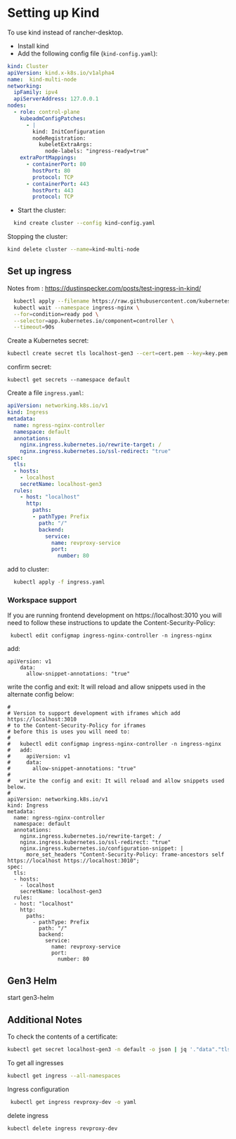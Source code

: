 # Setting up Kind
To use kind instead of rancher-desktop.

- Install kind
- Add the following config file (```kind-config.yaml```):
```yaml
kind: Cluster
apiVersion: kind.x-k8s.io/v1alpha4
name:  kind-multi-node
networking:
  ipFamily: ipv4
  apiServerAddress: 127.0.0.1
nodes:
  - role: control-plane
    kubeadmConfigPatches:
      - |
        kind: InitConfiguration
        nodeRegistration:
          kubeletExtraArgs:
            node-labels: "ingress-ready=true"
    extraPortMappings:
      - containerPort: 80
        hostPort: 80
        protocol: TCP
      - containerPort: 443
        hostPort: 443
        protocol: TCP
```
- Start the cluster:
```bash
  kind create cluster --config kind-config.yaml
```
  Stopping the cluster:
  ```bash
  kind delete cluster --name=kind-multi-node
  ```

## Set up ingress
  Notes from : https://dustinspecker.com/posts/test-ingress-in-kind/
```bash
  kubectl apply --filename https://raw.githubusercontent.com/kubernetes/ingress-nginx/master/deploy/static/provider/kind/deploy.yaml
  kubectl wait --namespace ingress-nginx \
  --for=condition=ready pod \
  --selector=app.kubernetes.io/component=controller \
  --timeout=90s
```
Create a Kubernetes secret:
```bash
kubectl create secret tls localhost-gen3 --cert=cert.pem --key=key.pem --namespace default
```

confirm secret:
```
kubectl get secrets --namespace default
```
Create a file ```ingress.yaml```:
```yaml
apiVersion: networking.k8s.io/v1
kind: Ingress
metadata:
  name: ngress-nginx-controller
  namespace: default
  annotations:
    nginx.ingress.kubernetes.io/rewrite-target: /
    nginx.ingress.kubernetes.io/ssl-redirect: "true"
spec:
  tls:
  - hosts:
    - localhost
    secretName: localhost-gen3
  rules:
    - host: "localhost"
      http:
        paths:
        - pathType: Prefix
          path: "/"
          backend:
            service:
              name: revproxy-service
              port:
                number: 80
```
add to cluster:
```bash
  kubectl apply -f ingress.yaml
```

### Workspace support

If you are running frontend development on https://localhost:3010 you will need to follow
these instructions to update the Content-Security-Policy:
```
 kubectl edit configmap ingress-nginx-controller -n ingress-nginx
```
add:
```
apiVersion: v1
    data:
      allow-snippet-annotations: "true"
```

write the config and exit: It will reload and allow snippets used in the alternate config below:

```
#
# Version to support development with iframes which add https://localhost:3010
# to the Content-Security-Policy for iframes
# before this is uses you will need to:
#
#   kubectl edit configmap ingress-nginx-controller -n ingress-nginx
#   add:
#     apiVersion: v1
#     data:
#       allow-snippet-annotations: "true"
#
#   write the config and exit: It will reload and allow snippets used below.
#
apiVersion: networking.k8s.io/v1
kind: Ingress
metadata:
  name: ngress-nginx-controller
  namespace: default
  annotations:
    nginx.ingress.kubernetes.io/rewrite-target: /
    nginx.ingress.kubernetes.io/ssl-redirect: "true"
    nginx.ingress.kubernetes.io/configuration-snippet: |
      more_set_headers "Content-Security-Policy: frame-ancestors self https://localhost https://localhost:3010";
spec:
  tls:
  - hosts:
    - localhost
    secretName: localhost-gen3
  rules:
  - host: "localhost"
    http:
      paths:
        - pathType: Prefix
          path: "/"
          backend:
            service:
              name: revproxy-service
              port:
                number: 80
```

## Gen3 Helm
start gen3-helm


## Additional Notes
To check the contents of a certificate:
```bash
kubectl get secret localhost-gen3 -n default -o json | jq '."data"."tls.crt"'| sed 's/"//g'| base64 -d | openssl x509  -text -noout
```

To get all ingresses
```bash
kubectl get ingress --all-namespaces
```

Ingress configuration
```bash
 kubectl get ingress revproxy-dev -o yaml
```

delete ingress
```bash
kubectl delete ingress revproxy-dev
```
